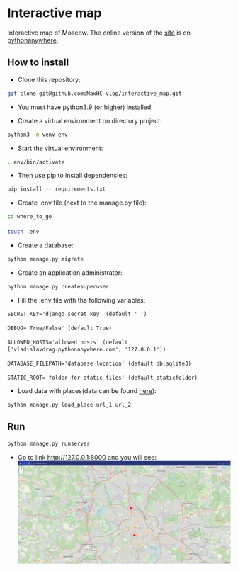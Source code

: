 # Interactive map

Interactive map of Moscow. The online version of the [site](https://vladislavdrag.pythonanywhere.com/) is on [pythonanywhere](https://www.pythonanywhere.com/).

## How to install

- Сlone this repository:
```bash
git clone git@github.com:MaxHC-vlop/interactive_map.git
```
- You must have python3.9 (or higher) installed.

- Create a virtual environment on directory project:
```bash
python3 -m venv env
 ```
- Start the virtual environment:
```bash
. env/bin/activate
```
- Then use pip to install dependencies:
```bash
pip install -r requirements.txt
```
- Create .env file (next to the manage.py file):
```bash
cd where_to_go

touch .env
```
- Create a database:
```bash
python manage.py migrate
```
- Сreate an application administrator:
```bash
python manage.py createsuperuser
```

- Fill the .env file with the following variables:

```
SECRET_KEY='django secret key' (default ' ')

DEBUG='True/False' (default True)

ALLOWED_HOSTS='allowed hosts' (default ['vladislavdrag.pythonanywhere.com', '127.0.0.1'])

DATABASE_FILEPATH='database location' (default db.sqlite3)

STATIC_ROOT='folder for static files' (default staticfolder)
```

- Load data with places(data can be found [here](https://github.com/devmanorg/where-to-go-places)):
```bash
python manage.py load_place url_1 url_2
```

## Run

```bash
python manage.py runserver
```
- Go to link http://127.0.0.1:8000 and you will see:
![screen](./screenshots/screenshot.PNG)
